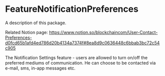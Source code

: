# FeatureNotificationPreferences

A description of this package.

Related Notion page: https://www.notion.so/blockchaincom/User-Contact-Preferences-d0fcd65b1afd4ed786d20b4134a7374f#8ea8d9c0636448c6bbab3bc72c54c905

The Notification Settings feature - users are allowed to turn on/off the preferred mediums of communication. He can choose to be contacted via e-mail, sms, in-app messages etc.

